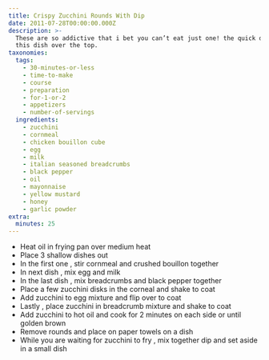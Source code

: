 ```yaml
---
title: Crispy Zucchini Rounds With Dip
date: 2011-07-28T00:00:00.000Z
description: >-
  These are so addictive that i bet you can’t eat just one! the quick dip takes
  this dish over the top.
taxonomies:
  tags:
    - 30-minutes-or-less
    - time-to-make
    - course
    - preparation
    - for-1-or-2
    - appetizers
    - number-of-servings
  ingredients:
    - zucchini
    - cornmeal
    - chicken bouillon cube
    - egg
    - milk
    - italian seasoned breadcrumbs
    - black pepper
    - oil
    - mayonnaise
    - yellow mustard
    - honey
    - garlic powder
extra:
  minutes: 25
---
```

 - Heat oil in frying pan over medium heat
 - Place 3 shallow dishes out
 - In the first one , stir cornmeal and crushed bouillon together
 - In next dish , mix egg and milk
 - In the last dish , mix breadcrumbs and black pepper together
 - Place a few zucchini disks in the corneal and shake to coat
 - Add zucchini to egg mixture and flip over to coat
 - Lastly , place zucchini in breadcrumb mixture and shake to coat
 - Add zucchini to hot oil and cook for 2 minutes on each side or until golden brown
 - Remove rounds and place on paper towels on a dish
 - While you are waiting for zucchini to fry , mix together dip and set aside in a small dish
